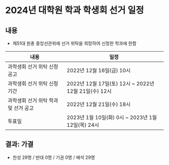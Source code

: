 2024년 대학원 학과 학생회 선거 일정
===

## 내용

* 제51대 원총 중앙선관위에 선거 위탁을 희망하여 신청한 학과에 한함

| 내용 | 일정 | 
|---|---|
| 과학생회 선거 위탁 신청공고 | 2022년 12월 16일(금) 10시 | 
| 과학생회 선거 위탁 신청기간 | 2022년 12월 17일(토) 12시 ~ 2022년 12월 21일(수) 12시 | 
| 과학생회 선거 위탁 학과 및 선거 공고 | 2022년 12월 21일(수) 18시 | 
| 투표일 | 2023년 1월 10일(화) 0시 ~ 2023년 1월 12일(목) 24시 | 

## 결과: 가결
- 찬성 29명 / 반대 0명 / 기권 0명 / 배석 29명
